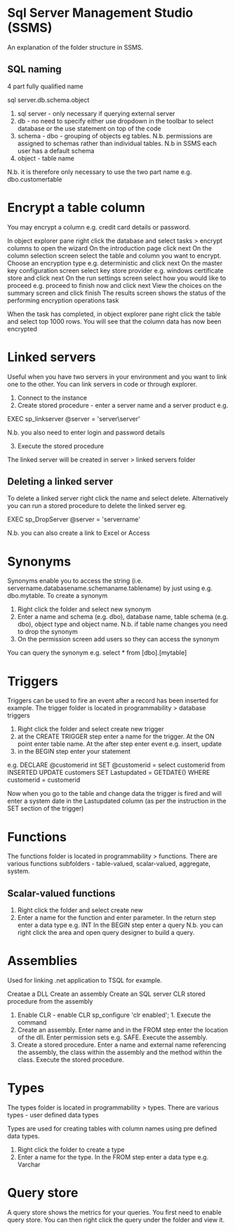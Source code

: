 Sql Server Management Studio (SSMS)
===================================
An explanation of the folder structure in SSMS.

SQL naming
----------
4 part fully qualified name

sql server.db.schema.object

1. sql server - only necessary if querying external server
2. db - no need to specify either use dropdown in the toolbar to select database or the use statement on top of the code
3. schema - dbo - grouping of objects eg tables. N.b. permissions are assigned to schemas rather than individual tables. 
N.b in SSMS each user has a default schema
4. object - table name

N.b. it is therefore only necessary to use the two part name e.g. dbo.customertable

Encrypt a table column
=======================

You may encrypt a column e.g. credit card details or password.

In object explorer pane right click the database and select tasks > encrypt columns to open the wizard
On the introduction page click next
On the column selection screen select the table and column you want to encrypt. Choose an encryption type e.g. deterministic and click next
On the master key configuration screen select key store provider e.g. windows certificate store and click next
On the run settings screen select how you would like to proceed e.g. proceed to finish now and click next
View the choices on the summary screen and click finish
The results screen shows the status of the performing encryption operations task

When the task has completed, in object explorer pane right click the table and select top 1000 rows.  You will see that the column data has now been encrypted

Linked servers
==============

Useful when you have two servers in your environment and you want to link one to the other. You can link servers in code or through explorer.
1. Connect to the instance
2. Create stored procedure - enter a server name and a server product e.g. 

EXEC sp_linkserver
@server = 'server\server'

N.b. you also need to enter login and password details

3. Execute the stored procedure

The linked server will be created in server > linked servers folder

Deleting a linked server
------------------------

To delete a linked server right click the name and select delete. Alternatively you can run a stored procedure to delete the linked server eg. 

EXEC sp_DropServer
@server = 'servername'

N.b. you can also create a link to Excel or Access

Synonyms
========

Synonyms enable you to access the string (i.e. servername.databasename.schemaname.tablename) by just using e.g. dbo.mytable.  To create a synonym

1. Right click the folder and select new synonym
2. Enter a name and schema (e.g. dbo), database name, table schema (e.g. dbo), object type and object name. N.b. if table name changes you need to drop the synonym
3. On the permission screen add users so they can access the synonym

You can query the synonym e.g. select * from [dbo].[mytable]

Triggers
========

Triggers can be used to fire an event after a record has been inserted for example.  The trigger folder is located in programmability > database triggers

1. Right click the folder and select create new trigger
2. at the CREATE TRIGGER step enter a name for the trigger.  At the ON point enter table name.  At the after step enter event e.g. insert, update
3. in the BEGIN step enter your statement

e.g. DECLARE @customerid int
SET @customerid = select customerid from INSERTED
UPDATE customers
SET Lastupdated = GETDATE()
WHERE customerid = customerid

Now when you go to the table and change data the trigger is fired and will enter a system date in the Lastupdated column (as per the 
instruction in the SET section of the trigger)

Functions
=========

The functions folder is located in programmability > functions. There are various functions subfolders - table-valued, scalar-valued, aggregate, system. 

Scalar-valued functions
-----------------------

1. Right click the folder and select create new
2. Enter a name for the function and enter parameter. In the return step enter a data type e.g. INT
In the BEGIN step enter a query N.b. you can right click the area and open query designer to build a query.

Assemblies
==========

Used for linking .net application to TSQL for example.

Creatae a DLL
Create an assembly
Create an SQL server CLR stored procedure from the assembly

1. Enable CLR - enable CLR sp_configure 'clr enabled'; 1. Execute the command
2. Create an assembly. Enter name and in the FROM step enter the location of the dll. Enter permission sets e.g. SAFE. Execute the assembly.
3. Create a stored procedure. Enter a name and external name referencing the assembly, the class within the assembly and the method within the class. Execute the stored procedure.

Types
=====

The types folder is located in programmability > types. There are various types - user defined data types

Types are used for creating tables with column names using pre defined data types.

1. Right click the folder to create a type
2. Enter a name for the type. In the FROM step enter a data type e.g. Varchar

Query store
===========

A query store shows the metrics for your queries.  You first need to enable query store.  You can then right click the query under the folder and view it.

